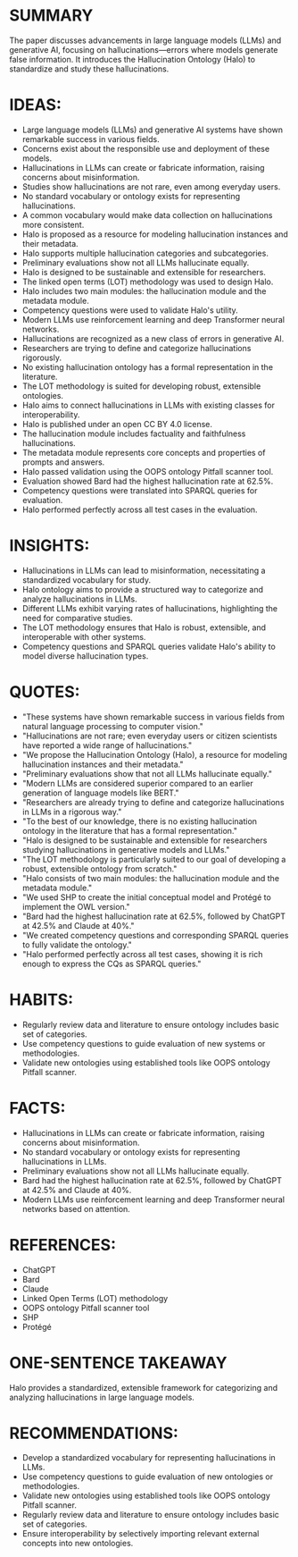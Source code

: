 # SUMMARY
The paper discusses advancements in large language models (LLMs) and generative AI, focusing on hallucinations—errors where models generate false information. It introduces the Hallucination Ontology (Halo) to standardize and study these hallucinations.

# IDEAS:
- Large language models (LLMs) and generative AI systems have shown remarkable success in various fields.
- Concerns exist about the responsible use and deployment of these models.
- Hallucinations in LLMs can create or fabricate information, raising concerns about misinformation.
- Studies show hallucinations are not rare, even among everyday users.
- No standard vocabulary or ontology exists for representing hallucinations.
- A common vocabulary would make data collection on hallucinations more consistent.
- Halo is proposed as a resource for modeling hallucination instances and their metadata.
- Halo supports multiple hallucination categories and subcategories.
- Preliminary evaluations show not all LLMs hallucinate equally.
- Halo is designed to be sustainable and extensible for researchers.
- The linked open terms (LOT) methodology was used to design Halo.
- Halo includes two main modules: the hallucination module and the metadata module.
- Competency questions were used to validate Halo's utility.
- Modern LLMs use reinforcement learning and deep Transformer neural networks.
- Hallucinations are recognized as a new class of errors in generative AI.
- Researchers are trying to define and categorize hallucinations rigorously.
- No existing hallucination ontology has a formal representation in the literature.
- The LOT methodology is suited for developing robust, extensible ontologies.
- Halo aims to connect hallucinations in LLMs with existing classes for interoperability.
- Halo is published under an open CC BY 4.0 license.
- The hallucination module includes factuality and faithfulness hallucinations.
- The metadata module represents core concepts and properties of prompts and answers.
- Halo passed validation using the OOPS ontology Pitfall scanner tool.
- Evaluation showed Bard had the highest hallucination rate at 62.5%.
- Competency questions were translated into SPARQL queries for evaluation.
- Halo performed perfectly across all test cases in the evaluation.

# INSIGHTS:
- Hallucinations in LLMs can lead to misinformation, necessitating a standardized vocabulary for study.
- Halo ontology aims to provide a structured way to categorize and analyze hallucinations in LLMs.
- Different LLMs exhibit varying rates of hallucinations, highlighting the need for comparative studies.
- The LOT methodology ensures that Halo is robust, extensible, and interoperable with other systems.
- Competency questions and SPARQL queries validate Halo's ability to model diverse hallucination types.

# QUOTES:
- "These systems have shown remarkable success in various fields from natural language processing to computer vision."
- "Hallucinations are not rare; even everyday users or citizen scientists have reported a wide range of hallucinations."
- "We propose the Hallucination Ontology (Halo), a resource for modeling hallucination instances and their metadata."
- "Preliminary evaluations show that not all LLMs hallucinate equally."
- "Modern LLMs are considered superior compared to an earlier generation of language models like BERT."
- "Researchers are already trying to define and categorize hallucinations in LLMs in a rigorous way."
- "To the best of our knowledge, there is no existing hallucination ontology in the literature that has a formal representation."
- "Halo is designed to be sustainable and extensible for researchers studying hallucinations in generative models and LLMs."
- "The LOT methodology is particularly suited to our goal of developing a robust, extensible ontology from scratch."
- "Halo consists of two main modules: the hallucination module and the metadata module."
- "We used SHP to create the initial conceptual model and Protégé to implement the OWL version."
- "Bard had the highest hallucination rate at 62.5%, followed by ChatGPT at 42.5% and Claude at 40%."
- "We created competency questions and corresponding SPARQL queries to fully validate the ontology."
- "Halo performed perfectly across all test cases, showing it is rich enough to express the CQs as SPARQL queries."

# HABITS:
- Regularly review data and literature to ensure ontology includes basic set of categories.
- Use competency questions to guide evaluation of new systems or methodologies.
- Validate new ontologies using established tools like OOPS ontology Pitfall scanner.

# FACTS:
- Hallucinations in LLMs can create or fabricate information, raising concerns about misinformation.
- No standard vocabulary or ontology exists for representing hallucinations in LLMs.
- Preliminary evaluations show not all LLMs hallucinate equally.
- Bard had the highest hallucination rate at 62.5%, followed by ChatGPT at 42.5% and Claude at 40%.
- Modern LLMs use reinforcement learning and deep Transformer neural networks based on attention.

# REFERENCES:
- ChatGPT
- Bard
- Claude
- Linked Open Terms (LOT) methodology
- OOPS ontology Pitfall scanner tool
- SHP
- Protégé

# ONE-SENTENCE TAKEAWAY
Halo provides a standardized, extensible framework for categorizing and analyzing hallucinations in large language models.

# RECOMMENDATIONS:
- Develop a standardized vocabulary for representing hallucinations in LLMs.
- Use competency questions to guide evaluation of new ontologies or methodologies.
- Validate new ontologies using established tools like OOPS ontology Pitfall scanner.
- Regularly review data and literature to ensure ontology includes basic set of categories.
- Ensure interoperability by selectively importing relevant external concepts into new ontologies.